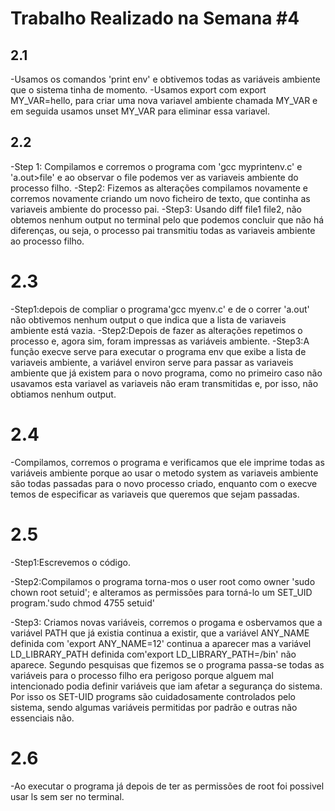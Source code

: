 # Trabalho Realizado na Semana #4

## 2.1 
   
   -Usamos os comandos 'print env' e obtivemos todas as variáveis ambiente que o sistema tinha de momento.
    -Usamos export com export MY_VAR=hello, para criar uma nova variavel ambiente chamada MY_VAR e em seguida usamos unset MY_VAR para eliminar essa variavel.

## 2.2 

   -Step 1: Compilamos e corremos o programa com 'gcc myprintenv.c' e 'a.out>file' e ao observar o file podemos ver as variaveis ambiente do processo filho.
    -Step2: Fizemos as alterações compilamos novamente e corremos novamente criando um novo ficheiro de texto, que continha as variaveis ambiente do processo pai.
    -Step3: Usando diff file1 file2, não obtemos nenhum output no terminal pelo que podemos concluir que não há diferenças, ou seja, o processo pai transmitiu todas as variaveis ambiente ao processo filho.

# 2.3
   -Step1:depois de compliar o programa'gcc myenv.c' e de o correr 'a.out' não obtivemos nenhum output o que indica que a lista de variaveis ambiente está vazia.
    -Step2:Depois de fazer as alterações repetimos o processo e, agora sim, foram impressas as variáveis ambiente.
    -Step3:A função execve serve para executar o programa env que exibe a lista de variaveis ambiente, a variável environ serve para passar as variaveis ambiente que já existem para o novo programa, como no primeiro caso não usavamos esta variavel as variaveis não eram transmitidas e, por isso, não obtiamos nenhum output. 

# 2.4  

   -Compilamos, corremos o programa e verificamos que ele imprime todas as variáveis ambiente porque ao usar o metodo system as variaveis ambiente são todas passadas para o novo processo criado, enquanto com o execve temos de especificar as variaveis que queremos que sejam passadas. 

# 2.5

   -Step1:Escrevemos o código.
    
   -Step2:Compilamos o programa torna-mos o user root como owner 'sudo chown root setuid'; e alteramos as permissões para torná-lo um SET_UID program.'sudo chmod 4755 setuid'

   -Step3: Criamos novas variáveis, corremos o progama e osbervamos que a variável PATH que já existia continua a existir, que a variável ANY_NAME definida com 'export ANY_NAME=12' continua a aparecer mas a variável LD_LIBRARY_PATH definida com'export LD_LIBRARY_PATH=/bin' não aparece. Segundo pesquisas que fizemos se o programa passa-se todas as variáveis para o processo filho era perigoso porque alguem mal intencionado podia definir variáveis que iam afetar a segurança do sistema. Por isso os SET-UID programs são cuidadosamente controlados pelo sistema, sendo algumas variáveis permitidas por padrão e outras não essenciais não.


# 2.6

   -Ao executar o programa já depois de ter as permissões de root foi possivel usar ls sem ser no terminal.

 
    





    

